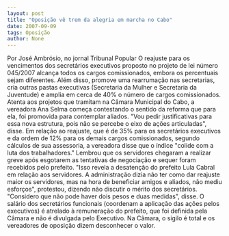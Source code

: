 ```yaml
---
layout: post
title: "Oposição vê trem da alegria em marcha no Cabo"
date: 2007-09-09
tags: Oposição
author: None
---
```

Por Jos&eacute; Ambr&oacute;sio, no jornal&nbsp;Tribunal Popular
O reajuste para os vencimentos dos secret&aacute;rios executivos proposto no projeto de lei n&uacute;mero 045/2007 alcan&ccedil;a todos os cargos comissionados, embora os percentuais sejam diferentes. Al&eacute;m disso, promove uma rearruma&ccedil;&atilde;o nas secretarias, cria outras pastas executivas (Secretaria da Mulher e Secretaria da Juventude) e amplia em cerca de 40% o n&uacute;mero de cargos comissionados.
Atenta aos projetos que tramitam na C&acirc;mara Municipal do Cabo, a vereadora Ana Selma come&ccedil;a contestando o sentido da reforma que para ela, foi promovida para contemplar aliados. &quot;Vou pedir justificativas para essa nova estrutura, pois n&atilde;o se percebe o eixo de a&ccedil;&otilde;es articuladas&quot;, disse.
Em rela&ccedil;&atilde;o ao reajuste, que &eacute; de 35% para os secret&aacute;rios executivos e da ordem de 12% para os demais cargos comissionados, segundo c&aacute;lculos de sua assessoria, a vereadora disse que o &iacute;ndice &quot;colide com a luta dos trabalhadores.&quot; Lembrou que os servidores chegaram a realizar greve ap&oacute;s esgotarem as tentativas de negocia&ccedil;&atilde;o e sequer foram recebidos pelo prefeito.
&quot;Isso revela a desaten&ccedil;&atilde;o do prefeito Lula Cabral em rela&ccedil;&atilde;o aos servidores. A administra&ccedil;&atilde;o dizia n&atilde;o ter como dar reajuste maior os servidores, mas na hora de beneficiar amigos e aliados, n&atilde;o mediu esfor&ccedil;os&quot;, protestou, dizendo n&atilde;o discutir o m&eacute;rito dos secret&aacute;rios. &quot;Considero que n&atilde;o pode haver dois pesos e duas medidas&quot;, disse.
O sal&aacute;rio dos secret&aacute;rios funcionais (coordenam a aplica&ccedil;&atilde;o das a&ccedil;&otilde;es pelos executivos) &eacute; atrelado &agrave; remunera&ccedil;&atilde;o do prefeito, que foi definida pela C&acirc;mara e n&atilde;o &eacute; divulgada pelo Executivo. Na C&acirc;mara, o sigilo &eacute; total e os vereadores de oposi&ccedil;&atilde;o dizem desconhecer o valor.  
